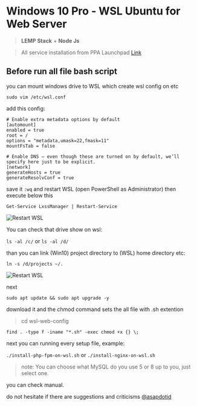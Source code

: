 # Windows 10 Pro - WSL Ubuntu for Web Server

> **LEMP Stack** + **Node Js**

> All service installation from PPA Launchpad [Link](https://launchpad.net/ubuntu)

## Before run all file bash script

you can mount windows drive to WSL which create wsl config on etc

```sudo vim /etc/wsl.conf```

add this config:

```
# Enable extra metadata options by default
[automount]
enabled = true
root = /
options = "metadata,umask=22,fmask=11"
mountFsTab = false

# Enable DNS – even though these are turned on by default, we’ll specify here just to be explicit.
[network]
generateHosts = true
generateResolvConf = true
```

save it `:wq` and restart WSL (open PowerShell as Administrator) then execute below this

```
Get-Service LxssManager | Restart-Service
```

![Restart WSL](./images/wsl-powershell-restart-wsl.jpg "Restart WSL from PowerShell as Administrator")

You can check that drive show on wsl:

`ls -al /c/` or `ls -al /d/`

than you can link (Win10) project directory to (WSL) home directory etc:

`ln -s /d/projects ~/.`

![Restart WSL](./images/wsl-list-home-dir.jpg "Show list home directory WSL")

next

```
sudo apt update && sudo apt upgrade -y
```

download it and the chmod command sets the all file with .sh extention

> cd wsl-web-config

```find . -type f -iname "*.sh" -exec chmod +x {} \;```

next you can running every setup file, example:

`./install-php-fpm-on-wsl.sh` or `./install-nginx-on-wsl.sh`

> note: You can choose what MySQL do you use 5 or 8 up to you, just select one.

you can check manual.

do not hesitate if there are suggestions and criticisms [@asapdotid](https://github.com/asapdotid)
